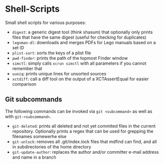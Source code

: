 # Shell-Scripts
Small shell scripts for various purposes:

* `digest`: a generic digest tool (think shasum) that optionally only prints files that have the same digest (useful for checking for duplicates)
* `legoman-dl`: downloads and merges PDFs for Lego manuals based on a set ID
* `plist-sort`: sorts the keys of a plist file
* `pwd-finder`: prints the path of the topmost Finder window
* `simctl`: simply calls `xcrun simctl` with all parameters if you cannot remember that
* `uuniq`: prints unique lines for unsorted sources
* `xctdiff`: call a diff tool on the output of a XCTAssertEqual for easier comparison

## Git subcommands

The following commands can be invoked via `git <subcommand>` as well as with `git-<subcommand>`.

* `git-deleted`: prints all deleted and not yet commited files in the current repository. Optionally prints a regex that can be used for grepping the filenames somewerhe else
* `git-unlock`: removes all .git/index.lock files that mdfind can find, and all in subdirectories of the home directory
* `git-update-author`: replaces the author and/or committer e-mail address and name in a branch